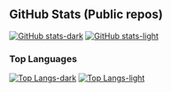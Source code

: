 ## GitHub Stats (Public repos)

[![GitHub stats-dark](https://github-readme-stats.vercel.app/api?username=mezzode&show_icons=true&hide=stars&include_all_commits=true&show_icons=true&theme=github_dark&hide_title=true#gh-dark-mode-only)](https://github.com/mezzode#gh-dark-mode-only)
[![GitHub stats-light](https://github-readme-stats.vercel.app/api?username=mezzode&show_icons=true&hide=stars&include_all_commits=true&show_icons=true&theme=light&hide_title=true#gh-light-mode-only)](https://github.com/mezzode/#gh-light-mode-only)
### Top Languages

[![Top Langs-dark](https://github-readme-stats.vercel.app/api/top-langs/?username=mezzode&exclude_repo=StreamBase&theme=github_dark&hide_title=true)](https://github.com/mezzode#gh-dark-mode-only)
[![Top Langs-light](https://github-readme-stats.vercel.app/api/top-langs/?username=mezzode&exclude_repo=StreamBase&theme=default&hide_title=true#gh-light-mode-only)](https://github.com/mezzode#gh-light-mode-only)

<!--
**mezzode/mezzode** is a ✨ _special_ ✨ repository because its `README.md` (this file) appears on your GitHub profile.

Here are some ideas to get you started:

- 🔭 I’m currently working on ...
- 🌱 I’m currently learning ...
- 👯 I’m looking to collaborate on ...
- 🤔 I’m looking for help with ...
- 💬 Ask me about ...
- 📫 How to reach me: ...
- 😄 Pronouns: ...
- ⚡ Fun fact: ...
-->
